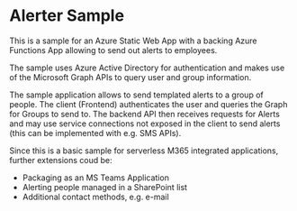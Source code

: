 # Alerter Sample

This is a sample for an Azure Static Web App with a backing Azure Functions App allowing to send out alerts to employees.

The sample uses Azure Active Directory for authentication and makes use of the Microsoft Graph APIs to query user and group information.

The sample application allows to send templated alerts to a group of people. The client (Frontend) authenticates the user and queries the Graph for Groups to send to.
The backend API then receives requests for Alerts and may use service connections not exposed in the client to send alerts (this can be implemented with e.g. SMS APIs).

Since this is a basic sample for serverless M365 integrated applications, further extensions coud be:
* Packaging as an MS Teams Application
* Alerting people managed in a SharePoint list
* Additional contact methods, e.g. e-mail